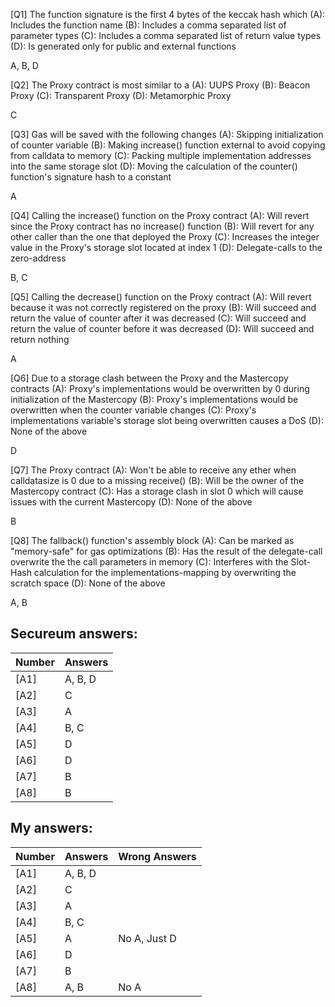 [Q1] The function signature is the first 4 bytes of the keccak hash which
(A): Includes the function name
(B): Includes a comma separated list of parameter types
(C): Includes a comma separated list of return value types
(D): Is generated only for public and external functions

A, B, D

[Q2] The Proxy contract is most similar to a
(A): UUPS Proxy
(B): Beacon Proxy
(C): Transparent Proxy
(D): Metamorphic Proxy

C

[Q3] Gas will be saved with the following changes
(A): Skipping initialization of counter variable
(B): Making increase() function external to avoid copying from calldata to memory
(C): Packing multiple implementation addresses into the same storage slot
(D): Moving the calculation of the counter() function's signature hash to a constant

A

[Q4] Calling the increase() function on the Proxy contract
(A): Will revert since the Proxy contract has no increase() function
(B): Will revert for any other caller than the one that deployed the Proxy
(C): Increases the integer value in the Proxy's storage slot located at index 1
(D): Delegate-calls to the zero-address

B, C

[Q5] Calling the decrease() function on the Proxy contract
(A): Will revert because it was not correctly registered on the proxy
(B): Will succeed and return the value of counter after it was decreased
(C): Will succeed and return the value of counter before it was decreased
(D): Will succeed and return nothing

A

[Q6] Due to a storage clash between the Proxy and the Mastercopy contracts
(A): Proxy's implementations would be overwritten by 0 during initialization of the Mastercopy
(B): Proxy's implementations would be overwritten when the counter variable changes
(C): Proxy's implementations variable's storage slot being overwritten causes a DoS
(D): None of the above

D

[Q7] The Proxy contract
(A): Won't be able to receive any ether when calldatasize is 0 due to a missing receive()
(B): Will be the owner of the Mastercopy contract
(C): Has a storage clash in slot 0 which will cause issues with the current Mastercopy
(D): None of the above

B

[Q8] The fallback() function's assembly block
(A): Can be marked as "memory-safe" for gas optimizations
(B): Has the result of the delegate-call overwrite the the call parameters in memory
(C): Interferes with the Slot-Hash calculation for the implementations-mapping by overwriting the scratch space
(D): None of the above

A, B

Secureum answers:
-----------------

| Number | Answers       |
|--------|---------------|
| [A1]   | A, B, D       |
| [A2]   | C             |
| [A3]   | A             |
| [A4]   | B, C          |
| [A5]   | D             |
| [A6]   | D             |
| [A7]   | B             |
| [A8]   | B             |

My answers:
-----------

| Number | Answers       | Wrong Answers |
|--------|---------------|---------------|
| [A1]   | A, B, D       |               |
| [A2]   | C             |               |
| [A3]   | A             |               |
| [A4]   | B, C          |               |
| [A5]   | A             | No A, Just D  |
| [A6]   | D             |               |
| [A7]   | B             |               |
| [A8]   | A, B          | No A          |